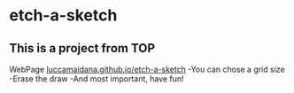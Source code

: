 # etch-a-sketch
## This is a project from TOP
WebPage [luccamaidana.github.io/etch-a-sketch](luccamaidana.github.io/etch-a-sketch)
-You can chose a grid size
-Erase the draw
-And most important, have fun!